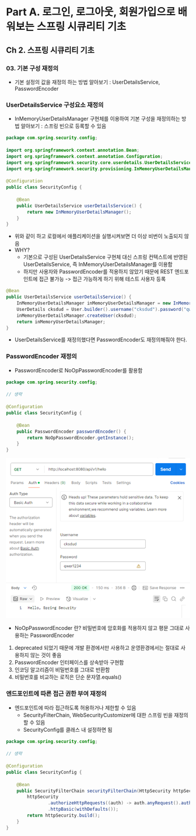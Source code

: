 # Part A. 로그인, 로그아웃, 회원가입으로 배워보는 스프링 시큐리티 기초
## Ch 2. 스프링 시큐리티 기초

### 03. 기본 구성 재정의
- 기본 설정의 값을 재정의 하는 방법 알아보기 : UserDetailsService, PasswordEncoder

### UserDetailsService 구성요소 재정의
- InMemoryUserDetailsManager 구현체를 이용하여 기본 구성을 재정의하는 방법 알아보기 : 스프링 빈으로 등록할 수 있음  
```java
package com.spring.security.config;

import org.springframework.context.annotation.Bean;
import org.springframework.context.annotation.Configuration;
import org.springframework.security.core.userdetails.UserDetailsService;
import org.springframework.security.provisioning.InMemoryUserDetailsManager;

@Configuration
public class SecurityConfig {

    @Bean
    public UserDetailsService userDetailsService() {
        return new InMemoryUserDetailsManager();
    }
}
```
- 위와 같이 하고 로컬에서 애플리케이션을 실행시켜보면 더 이상 비번이 노출되지 않음
- WHY?
    - 기본으로 구성된 UserDetailsService 구현체 대신 스프링 컨텍스트에 반영된 UserDetailsService, 즉 InMemoryUserDetailsManager를 이용함
    - 하지만 사용자와 PasswordEncoder를 적용하지 않았기 때문에 REST 엔드포인트에 접근 불가능 -> 접근 가능하게 하기 위해 테스트 사용자 등록
```java
@Bean
public UserDetailsService userDetailsService() {
    InMemoryUserDetailsManager inMemoryUserDetailsManager = new InMemoryUserDetailsManager();
    UserDetails cksdud = User.builder().username("cksdud").password("qwer1234").build();
    inMemoryUserDetailsManager.createUser(cksdud);
    return inMemoryUserDetailsManager;
}
```
- UserDetailsService를 재정의했다면 PasswordEncoder도 재정의해줘야 한다.

### PasswordEncoder 재정의
- PasswordEncoder로 NoOpPasswordEncoder를 활용함
```java
package com.spring.security.config;

// 생략

@Configuration
public class SecurityConfig {

    @Bean
    public PasswordEncoder passwordEncoder() {
        return NoOpPasswordEncoder.getInstance();
    }
}
```

![재정의.png](./재정의.png)

- NoOpPasswordEncoder 란? 비밀번호에 암호화를 적용하지 않고 평문 그대로 사용하는 PasswordEncoder
1. deprecated 되었기 때문에 개발 환경에서만 사용하고 운영환경에서는 절대로 사용하지 않는 것이 좋음
2. PasswordEncoder 인터페이스를 상속받아 구현함
3. 인코딩 알고리즘이 비밀번호를 그대로 반환함
4. 비밀번호를 비교하는 로직은 단순 문자열.equals()

### 엔드포인트에 따른 접근 권한 부여 재정의
- 엔드포인트에 따라 접근하도록 허용하거나 제한할 수 있음
    - SecurityFilterChain, WebSecurityCustomizer에 대한 스프링 빈을 재정의할 수 있음
    - SecurityConfig를 클래스 내 설정하면 됨
```java
package com.spring.security.config;

// 생략

@Configuration
public class SecurityConfig {

    @Bean
    public SecurityFilterChain securityFilterChain(HttpSecurity httpSecurity) throws Exception {
        httpSecurity
                .authorizeHttpRequests((auth) -> auth.anyRequest().authenticated())
                .httpBasic(withDefaults());
        return httpSecurity.build();
    }
}
```    
